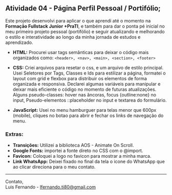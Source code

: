 ## Atividade 04 - Página Perfil Pessoal / Portifólio;

Este projeto desenvolvi para aplicar o que aprendi até o momento na **Formação Fullstack Junior +PraTI**, e também para dar o ponta pé inicial no meu primeiro projeto pessoal (portifólio) e seguir atualizando e melhorando o estilo e interatividade ao longo da minha jornada de estudos e aprendizado.

- **HTML:** Procurei usar tags semânticas para deixar o código mais organizados como: `<header>, <nav>, <main>, <section>, <footer>` 

- **CSS:**  Criei arquivos para resetar o css, e um arquivo de estilo principal. Usei Seletores por Tags, Classes e Ids para estilizar a página, formatei o layout com grid e flexbox para distribuir os elementos de forma organizada e responsiva. Declarei algumas variáveis para  manipular e deixar mais eficiente o código no momento de futuras atualizações. Alguns pseudo-classes: hover nas âncoras, focus {outline:none} no input, Pseudo-elementos ::placeholder no input e textarea do formulário.

- **JavaScript:** Usei no menu hamburguer para telas menor que 600px (mobile), cliques no botao para abrir e fechar os links de navegação do menu. 

### Extras: 
  - **Transições:** Utilizei a biblioteca AOS - Animate On Scroll.
  - **Google Fonts:** importei a fonte direto no CSS com o @import.
  - **Favicon:** Coloquei a logo no favicon para mostrar a minha marca.
  - **Link WhatsApp:** Deixei fixado no final da tela o icone do WhatsApp que ao clicar direciona para o meu contato.

<hr/>

Contato, <br/>
Luis Fernando - lfernando.ti80@gmail.com



